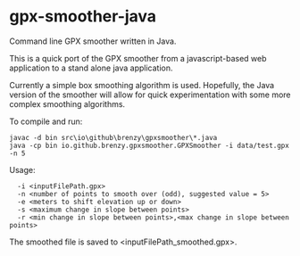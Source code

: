 # gpx-smoother-java
Command line GPX smoother written in Java.

This is a quick port of the GPX smoother from a javascript-based web application to a stand alone java application.

Currently a simple box smoothing algorithm is used.  Hopefully, the Java version of the smoother will allow for quick experimentation with some more complex smoothing algorithms.

To compile and run:   
```
javac -d bin src\io\github\brenzy\gpxsmoother\*.java
java -cp bin io.github.brenzy.gpxsmoother.GPXSmoother -i data/test.gpx -n 5
```

Usage:   
```
  -i <inputFilePath.gpx>   
  -n <number of points to smooth over (odd), suggested value = 5>   
  -e <meters to shift elevation up or down>   
  -s <maximum change in slope between points>   
  -r <min change in slope between points>,<max change in slope between points>   
```
The smoothed file is saved to \<inputFilePath_smoothed.gpx\>.
